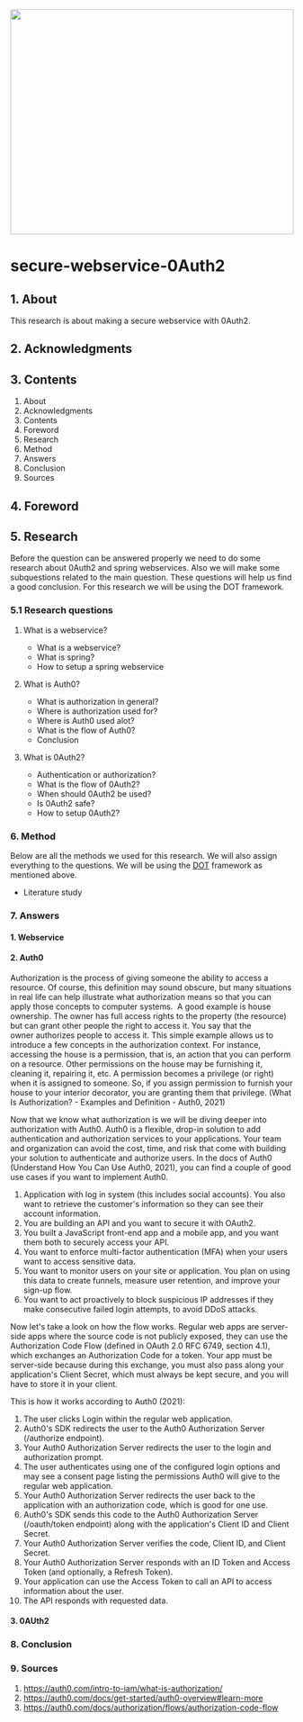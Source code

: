 <img src="https://resources.yubico.com/53ZDUYE6/as/ft842hgc6brp7x4m4fk9s63/Auth0.gif" width="100%" height="400px"/>

# secure-webservice-0Auth2

## 1. About
This research is about making a secure webservice with 0Auth2.  

## 2. Acknowledgments

## 3. Contents

1. About
2. Acknowledgments
3. Contents
4. Foreword
5. Research
6. Method
7. Answers
8. Conclusion
9. Sources

## 4. Foreword

## 5. Research
Before the question can be answered properly we need to do some research about 0Auth2 and spring webservices. Also we will make some subquestions related to the main question. These questions will help us find a good conclusion. For this research we will be using the DOT framework.

### 5.1 Research questions


1. What is a webservice?  
   - What is a webservice?
   - What is spring?
   - How to setup a spring webservice

2. What is Auth0?
   - What is authorization in general?
   - Where is authorization used for?
   - Where is Auth0 used alot?
   - What is the flow of Auth0?
   - Conclusion

3. What is 0Auth2?
   - Authentication or authorization?
   - What is the flow of 0Auth2?
   - When should 0Auth2 be used?
   - Is 0Auth2 safe?
   - How to setup 0Auth2?
   

### 6. Method

Below are all the methods we used for this research. We will also assign everything to the questions. We will be using the <a href="https://ictresearchmethods.nl/Methods">DOT</a> framework as mentioned above.

- Literature study

### 7. Answers

#### 1. Webservice

#### 2. Auth0

Authorization is the process of giving someone the ability to access a resource.
Of course, this definition may sound obscure, but many situations in real life can help illustrate what authorization means so that you can apply those concepts to computer systems. 
A good example is house ownership. The owner has full access rights to the property (the resource) but can grant other people the right to access it. You say that the owner authorizes people to access it. This simple example allows us to introduce a few concepts in the authorization context.
For instance, accessing the house is a permission, that is, an action that you can perform on a resource. Other permissions on the house may be furnishing it, cleaning it, repairing it, etc.
A permission becomes a privilege (or right) when it is assigned to someone. So, if you assign permission to furnish your house to your interior decorator, you are granting them that privilege. (What Is Authorization? - Examples and Definition - Auth0, 2021)

Now that we know what authorization is we will be diving deeper into authorization with Auth0. Auth0 is a flexible, drop-in solution to add authentication and authorization services to your applications. Your team and organization can avoid the cost, time, and risk that come with building your solution to authenticate and authorize users. In the docs of Auth0 (Understand How You Can Use Auth0, 2021), you can find a couple of good use cases if you want to implement Auth0.

1. Application with log in system (this includes social accounts). You also want to retrieve the customer's information so they can see their account information.
2. You are building an API and you want to secure it with OAuth2.
3. You built a JavaScript front-end app and a mobile app, and you want them both to securely access your API.
4. You want to enforce multi-factor authentication (MFA) when your users want to access sensitive data.
5. You want to monitor users on your site or application. You plan on using this data to create funnels, measure user retention, and improve your sign-up flow.
6. You want to act proactively to block suspicious IP addresses if they make consecutive failed login attempts, to avoid DDoS attacks.


Now let's take a look on how the flow works. Regular web apps are server-side apps where the source code is not publicly exposed, they can use the Authorization Code Flow (defined in OAuth 2.0 RFC 6749, section 4.1), which exchanges an Authorization Code for a token. Your app must be server-side because during this exchange, you must also pass along your application's Client Secret, which must always be kept secure, and you will have to store it in your client.

This is how it works according to Auth0 (2021): 

1. The user clicks Login within the regular web application.
2. Auth0's SDK redirects the user to the Auth0 Authorization Server (/authorize endpoint).
3. Your Auth0 Authorization Server redirects the user to the login and authorization prompt.
4. The user authenticates using one of the configured login options and may see a consent page listing the permissions Auth0 will give to the regular web application.
5. Your Auth0 Authorization Server redirects the user back to the application with an authorization code, which is good for one use.
6. Auth0's SDK sends this code to the Auth0 Authorization Server (/oauth/token endpoint) along with the application's Client ID and Client Secret.
7. Your Auth0 Authorization Server verifies the code, Client ID, and Client Secret.
8. Your Auth0 Authorization Server responds with an ID Token and Access Token (and optionally, a Refresh Token).
9. Your application can use the Access Token to call an API to access information about the user.
10. The API responds with requested data.

#### 3. 0AUth2


### 8. Conclusion

### 9. Sources

1. https://auth0.com/intro-to-iam/what-is-authorization/
2. https://auth0.com/docs/get-started/auth0-overview#learn-more
3. https://auth0.com/docs/authorization/flows/authorization-code-flow
